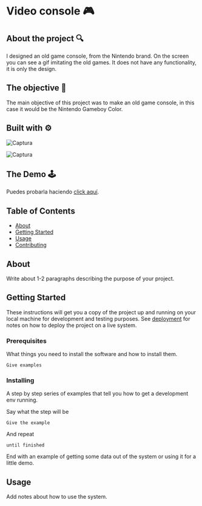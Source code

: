 # Video console 🎮

## About the project 🔍

I designed an old game console, from the Nintendo brand. On the screen you can see a gif imitating the old games. It does not have any functionality, it is only the design.

## The objective 📝

The main objective of this project was to make an old game console, in this case it would be the Nintendo Gameboy Color.

## Built with ⚙️

![Captura](https://img.shields.io/badge/HTML5-E34F26?style=for-the-badge&logo=html5&logoColor=white)

![Captura](https://img.shields.io/badge/CSS3-1572B6?style=for-the-badge&logo=css3&logoColor=white)

## The Demo 🕹️

Puedes probarla haciendo [click aquí](https://nicolaslanusse.github.io/videoconsola/).

## Table of Contents

- [About](#about)
- [Getting Started](#getting_started)
- [Usage](#usage)
- [Contributing](../CONTRIBUTING.md)

## About <a name = "about"></a>

Write about 1-2 paragraphs describing the purpose of your project.

## Getting Started <a name = "getting_started"></a>

These instructions will get you a copy of the project up and running on your local machine for development and testing purposes. See [deployment](#deployment) for notes on how to deploy the project on a live system.

### Prerequisites

What things you need to install the software and how to install them.

```
Give examples
```

### Installing

A step by step series of examples that tell you how to get a development env running.

Say what the step will be

```
Give the example
```

And repeat

```
until finished
```

End with an example of getting some data out of the system or using it for a little demo.

## Usage <a name = "usage"></a>

Add notes about how to use the system.
